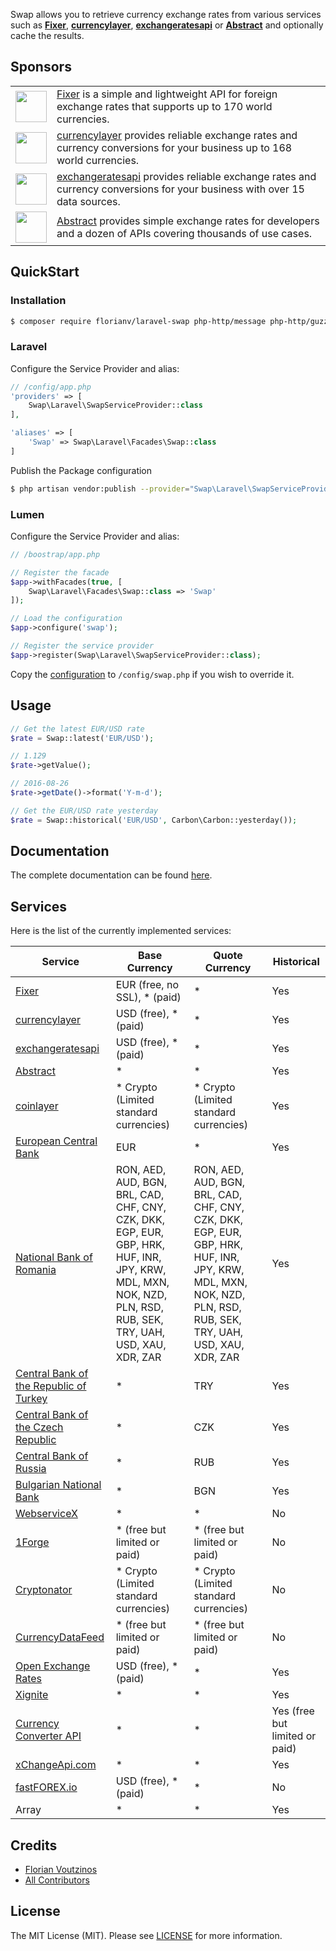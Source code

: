 Swap allows you to retrieve currency exchange rates from various services such as **[Fixer](https://fixer.io)**, **[currencylayer](https://currencylayer.com)**, 
**[exchangeratesapi](https://exchangeratesapi.io)** or **[Abstract](https://www.abstractapi.com)** and optionally cache the results. 

## Sponsors

<table>
   <tr>
      <td><img src="https://s3.amazonaws.com/swap.assets/fixer_icon.png?v=2" width="50px"/></td>
      <td><a href="https://fixer.io">Fixer</a> is a simple and lightweight API for foreign exchange rates that supports up to 170 world currencies.</td>
   </tr>
   <tr>
     <td><img src="https://s3.amazonaws.com/swap.assets/currencylayer_icon.png" width="50px"/></td>
     <td><a href="https://currencylayer.com">currencylayer</a> provides reliable exchange rates and currency conversions for your business up to 168 world currencies.</td>
   </tr>
   <tr>
     <td><img src="https://exchangeratesapi.io/assets/images/api-logo.svg" width="50px"/></td>
     <td><a href="https://exchangeratesapi.io">exchangeratesapi</a> provides reliable exchange rates and currency conversions for your business with over 15 data sources.</td>
   </tr>   
   <tr>
     <td><img src="https://global-uploads.webflow.com/5ebbd0a566a3996636e55959/5ec2ba27ede983917dbff22f_favicon.png" width="50px"/></td>
     <td><a href="https://www.abstractapi.com/">Abstract</a> provides simple exchange rates for developers and a dozen of APIs covering thousands of use cases.</td>
   </tr>  
</table>

## QuickStart

### Installation

```bash
$ composer require florianv/laravel-swap php-http/message php-http/guzzle6-adapter
```

### Laravel

Configure the Service Provider and alias:

```php
// /config/app.php
'providers' => [
    Swap\Laravel\SwapServiceProvider::class
],

'aliases' => [
    'Swap' => Swap\Laravel\Facades\Swap::class
]
```

Publish the Package configuration

```bash
$ php artisan vendor:publish --provider="Swap\Laravel\SwapServiceProvider"
```

### Lumen

Configure the Service Provider and alias:

```php
// /boostrap/app.php

// Register the facade
$app->withFacades(true, [
    Swap\Laravel\Facades\Swap::class => 'Swap'
]);

// Load the configuration
$app->configure('swap');

// Register the service provider
$app->register(Swap\Laravel\SwapServiceProvider::class);
```

Copy the [configuration](config/swap.php) to `/config/swap.php` if you wish to override it.

## Usage

```php
// Get the latest EUR/USD rate
$rate = Swap::latest('EUR/USD');

// 1.129
$rate->getValue();

// 2016-08-26
$rate->getDate()->format('Y-m-d');

// Get the EUR/USD rate yesterday
$rate = Swap::historical('EUR/USD', Carbon\Carbon::yesterday());
```

## Documentation

The complete documentation can be found [here](https://github.com/florianv/laravel-swap/blob/master/doc/readme.md).

## Services

Here is the list of the currently implemented services:

| Service | Base Currency | Quote Currency | Historical |
|---------------------------------------------------------------------------|----------------------|----------------|----------------|
| [Fixer](https://fixer.io) | EUR (free, no SSL), * (paid) | * | Yes |
| [currencylayer](https://currencylayer.com) | USD (free), * (paid) | * | Yes |
| [exchangeratesapi](https://exchangeratesapi.io) | USD (free), * (paid) | * | Yes |
| [Abstract](https://www.abstractapi.com) | * | * | Yes |
| [coinlayer](https://coinlayer.com) | * Crypto (Limited standard currencies) | * Crypto (Limited standard currencies) | Yes |
| [European Central Bank](https://www.ecb.europa.eu/home/html/index.en.html) | EUR | * | Yes |
| [National Bank of Romania](http://www.bnr.ro) | RON, AED, AUD, BGN, BRL, CAD, CHF, CNY, CZK, DKK, EGP, EUR, GBP, HRK, HUF, INR, JPY, KRW, MDL, MXN, NOK, NZD, PLN, RSD, RUB, SEK, TRY, UAH, USD, XAU, XDR, ZAR | RON, AED, AUD, BGN, BRL, CAD, CHF, CNY, CZK, DKK, EGP, EUR, GBP, HRK, HUF, INR, JPY, KRW, MDL, MXN, NOK, NZD, PLN, RSD, RUB, SEK, TRY, UAH, USD, XAU, XDR, ZAR | Yes |
| [Central Bank of the Republic of Turkey](http://www.tcmb.gov.tr) | * | TRY | Yes |
| [Central Bank of the Czech Republic](https://www.cnb.cz) | * | CZK | Yes |
| [Central Bank of Russia](https://cbr.ru) | * | RUB | Yes |
| [Bulgarian National Bank](http://bnb.bg) | * | BGN | Yes |
| [WebserviceX](http://www.webservicex.net) | * | * | No |
| [1Forge](https://1forge.com) | * (free but limited or paid) | * (free but limited or paid) | No |
| [Cryptonator](https://www.cryptonator.com) | * Crypto (Limited standard currencies) | * Crypto (Limited standard currencies)  | No |
| [CurrencyDataFeed](https://currencydatafeed.com) | * (free but limited or paid) | * (free but limited or paid) | No |
| [Open Exchange Rates](https://openexchangerates.org) | USD (free), * (paid) | * | Yes |
| [Xignite](https://www.xignite.com) | * | * | Yes |
| [Currency Converter API](https://www.currencyconverterapi.com) | * | * | Yes (free but limited or paid) |
| [xChangeApi.com](https://xchangeapi.com) | * | * | Yes |
| [fastFOREX.io](https://www.fastforex.io) | USD (free), * (paid) | * | No |
| Array | * | * | Yes |

## Credits

- [Florian Voutzinos](https://github.com/florianv)
- [All Contributors](https://github.com/florianv/laravel-swap/contributors)

## License

The MIT License (MIT). Please see [LICENSE](https://github.com/florianv/laravel-swap/blob/master/LICENSE) for more information.
